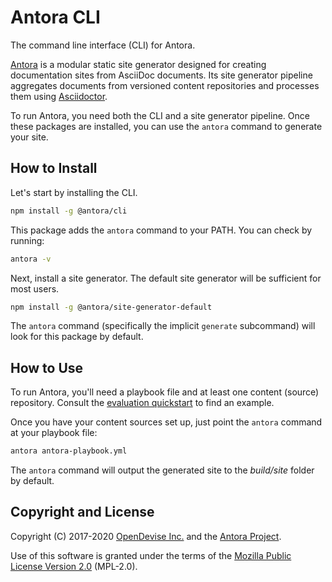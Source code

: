 # Antora CLI

The command line interface (CLI) for Antora.

[Antora](https://antora.org) is a modular static site generator designed for creating documentation sites from AsciiDoc documents.
Its site generator pipeline aggregates documents from versioned content repositories and processes them using [Asciidoctor](https://asciidoctor.org).

To run Antora, you need both the CLI and a site generator pipeline.
Once these packages are installed, you can use the `antora` command to generate your site.

## How to Install

Let's start by installing the CLI.

```sh
npm install -g @antora/cli
```

This package adds the `antora` command to your PATH.
You can check by running:

```sh
antora -v
```

Next, install a site generator.
The default site generator will be sufficient for most users.

```sh
npm install -g @antora/site-generator-default
```

The `antora` command (specifically the implicit `generate` subcommand) will look for this package by default.

## How to Use

To run Antora, you'll need a playbook file and at least one content (source) repository.
Consult the [evaluation quickstart](https://gitlab.com/antora/antora#readme) to find an example.

Once you have your content sources set up, just point the `antora` command at your playbook file:

```sh
antora antora-playbook.yml
```

The `antora` command will output the generated site to the _build/site_ folder by default.

## Copyright and License

Copyright (C) 2017-2020 [OpenDevise Inc.](https://opendevise.com) and the [Antora Project](https://antora.org).

Use of this software is granted under the terms of the [Mozilla Public License Version 2.0](https://www.mozilla.org/en-US/MPL/2.0/) (MPL-2.0).
